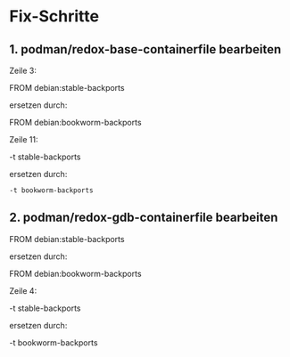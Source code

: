 # Fix-Schritte

## 1. podman/redox-base-containerfile bearbeiten

Zeile 3:

FROM debian:stable-backports

ersetzen durch:

FROM debian:bookworm-backports

Zeile 11:

-t stable-backports

ersetzen durch:

    -t bookworm-backports

## 2. podman/redox-gdb-containerfile bearbeiten

FROM debian:stable-backports

ersetzen durch:

FROM debian:bookworm-backports

Zeile 4:

-t stable-backports

ersetzen durch:

-t bookworm-backports
